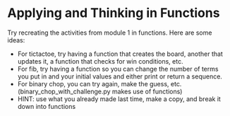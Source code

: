 # Applying and Thinking in Functions
Try recreating the activities from module 1 in functions. Here are some ideas:
* For tictactoe, try having a function that creates the board, another that updates it, a function that checks for win conditions, etc.
* For fib, try having a function so you can change the number of terms you put in and your initial values and either print or return a sequence.
* For binary chop, you can try again, make the guess, etc. (binary_chop_with_challenge.py makes use of functions)
* HINT: use what you already made last time, make a copy, and break it down into functions
